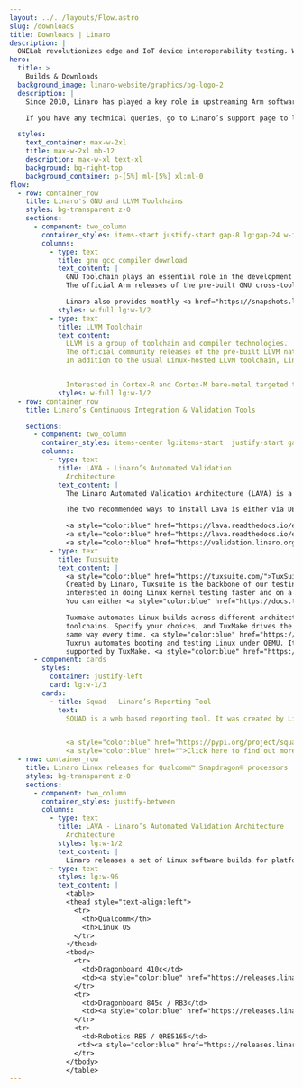 ```yaml
---
layout: ../../layouts/Flow.astro
slug: /downloads
title: Downloads | Linaro
description: |
  ONELab revolutionizes edge and IoT device interoperability testing. We help Silicon Vendors and Device Makers to conduct continuous interoperability tests among different Operating Systems and Cloud Services.
hero:
  title: >
    Builds & Downloads
  background_image: linaro-website/graphics/bg-logo-2
  description: |
    Since 2010, Linaro has played a key role in upstreaming Arm software, with many of its engineers actively maintaining open source projects. This page provides links to downloads currently produced by Linaro’s engineering teams. 

    If you have any technical queries, go to Linaro’s support page to log a ticket with the Linaro Developer Technical Support team. For any other queries click here.

  styles:
    text_container: max-w-2xl
    title: max-w-2xl mb-12
    description: max-w-xl text-xl
    background: bg-right-top
    background_container: p-[5%] ml-[5%] xl:ml-0
flow:
  - row: container_row
    title: Linaro's GNU and LLVM Toolchains
    styles: bg-transparent z-0
    sections:
      - component: two_column
        container_styles: items-start justify-start gap-8 lg:gap-24 w-full mx-auto text-2xl
        columns:
          - type: text
            title: gnu gcc compiler download
            text_content: |
              GNU Toolchain plays an essential role in the development of Linux. Created by the GNU Project, it is a group of programming tools used for developing software applications and operating systems.
              The official Arm releases of the pre-built GNU cross-toolchain for AArch64 and ARM 32-bit A-Profile cores are available on the <a href="https://developer.arm.com/downloads/-/gnu-a" style="color:blue"> Arm Developer website.</a>

              Linaro also provides monthly <a href="https://snapshots.linaro.org/gnu-toolchain/?_gl=1*6okto9*_ga*NzMzMTExNTgyLjE3MTIxMzg2MTM.*_ga_E12E6FXFVK*MTcxMjc1MTQ1Mi43LjAuMTcxMjc1MTQ1Mi4wLjAuMA.." style="color:blue">GNU Toolchain Integration Builds</a> which offer users a snapshot of the upstream build. These builds allow developers to test features from a pre-built binary as soon as it is upstream.
            styles: w-full lg:w-1/2
          - type: text
            title: LLVM Toolchain
            text_content:
              LLVM is a group of toolchain and compiler technologies.
              The official community releases of the pre-built LLVM native toolchain for AArch64 and ARM 32-bit A-Profile cores are built and tested by Linaro and are now available on <a style="color:blue" href="https://github.com/llvm/llvm-project/releases/">LLVM’s GitHub.</a>
              In addition to the usual Linux-hosted LLVM toolchain, Linaro is now providing <a style="color:blue" href="https://github.com/llvm/llvm-project/releases/download/llvmorg-12.0.0/LLVM-12.0.0-woa64.exe">official LLVM Toolchain for Windows on Arm</a> starting with LLVM 12.0.0 release.


              Interested in Cortex-R and Cortex-M bare-metal targeted toolchains for Arm embedded processors? We’re working with Arm to supply a new release every year (with quarterly updates). Releases are maintained for two years. You can get these directly from <a style="color:blue" href="https://developer.arm.com/Tools%20and%20Software/GNU%20Toolchain"> the Arm website.</a>
            styles: w-full lg:w-1/2
  - row: container_row
    title: Linaro’s Continuous Integration & Validation Tools

    sections:
      - component: two_column
        container_styles: items-center lg:items-start  justify-start gap-8 lg:gap-24 w-full mx-auto text-2xl
        columns:
          - type: text
            title: LAVA - Linaro’s Automated Validation
              Architecture
            text_content: |
              The Linaro Automated Validation Architecture (LAVA) is a test and continuous integration framework that Linaro uses to validate its releases. The source is open so that Linaro member companies and others can create their own instantiations and run proprietary tests within this standard framework.

              The two recommended ways to install Lava is either via DEB or Docker\:

              <a style="color:blue" href="https://lava.readthedocs.io/en/latest/admin/basic-tutorials/instance/install/#debian">Recommended Debian Architectures</a><br/>
              <a style="color:blue" href="https://lava.readthedocs.io/en/latest/admin/basic-tutorials/instance/install/#docker">Administering LAVA using Docker — LAVA documentation</a><br/>
              <a style="color:blue" href="https://validation.linaro.org/?_gl=1*145svnc*_ga*NzMzMTExNTgyLjE3MTIxMzg2MTM.*_ga_E12E6FXFVK*MTcxMjc1NDc3Ny44LjEuMTcxMjc1NTY4OS4wLjAuMA..">Click here to find out more about LAVA.</a>
          - type: text
            title: Tuxsuite
            text_content: |
              <a style="color:blue" href="https://tuxsuite.com/">TuxSuite™</a> delivers on-demand APIs and tools for building and testing Linux kernels in parallel.
              Created by Linaro, Tuxsuite is the backbone of our testing efforts and is available to anyone
              interested in doing Linux kernel testing faster and on a wider scale.
              You can either <a style="color:blue" href="https://docs.tuxsuite.com/#install-and-configure">download the TuxSuite client</a> to use Linaro’s TuxSuite service, or you can download the backend tools to run on your own.

              Tuxmake automates Linux builds across different architectures, configurations, targets, and
              toolchains. Specify your choices, and TuxMake drives the build for you, doing the same steps in the
              same way every time. <a style="color:blue" href="https://tuxmake.org/#installing-tuxmake">Download Tuxmake here.</a>
              Tuxrun automates booting and testing Linux under QEMU. It supports almost all architectures
              supported by TuxMake. <a style="color:blue" href="https://tuxrun.org/install-pypi/">Download Tuxrun here.</a>
      - component: cards
        styles:
          container: justify-left
          card: lg:w-1/3
        cards:
          - title: Squad - Linaro’s Reporting Tool
            text:
              SQUAD is a web based reporting tool. It was created by Linaro to cover basic test result reporting for Linaro teams. It can collect pass/fail results and benchmarks from direct submissions or from testing tools like LAVA.


              <a style="color:blue" href="https://pypi.org/project/squad-client/">Click here to download SQUAD</a><br/>
              <a style="color:blue" href="">Click here to find out more about SQUAD</a>
  - row: container_row
    title: Linaro Linux releases for Qualcomm™ Snapdragon® processors
    styles: bg-transparent z-0
    sections:
      - component: two_column
        container_styles: justify-between
        columns:
          - type: text
            title: LAVA - Linaro’s Automated Validation Architecture
              Architecture
            styles: lg:w-1/2
            text_content: |
              Linaro releases a set of Linux software builds for platforms based on Qualcomm Snapdragon processors, such as Dragonboard 410c, Qualcomm Robotics RB3 or RB5. The releases from Linaro are based on the Linux mainline kernel and rely upon open-source user space packages exclusively. Linaro provides Yocto Project and Debian based reference implementations. More information on the supported platforms can be found on the [96boards.org website.](https://www.96boards.org/documentation/consumer/dragonboard/)
          - type: text
            styles: lg:w-96
            text_content: |
              <table>
              <thead style="text-align:left">
                <tr>
                  <th>Qualcomm</th>
                  <th>Linux OS
                </tr>
              </thead>
              <tbody>
                <tr>
                  <td>Dragonboard 410c</td>
                  <td><a style="color:blue" href="https://releases.linaro.org/96boards/dragonboard845c/linaro/debian/21.12/">Debian</a><br><a style="color:blue" href="http://releases.linaro.org/96boards/dragonboard410c/linaro/openembedded/21.12/">OpenEmbedded</a></td>
                </tr>
                <tr>
                  <td>Dragonboard 845c / RB3</td>
                  <td><a style="color:blue" href="https://releases.linaro.org/96boards/dragonboard845c/linaro/debian/21.12/">Debian</a><br><a style="color:blue" href="http://releases.linaro.org/96boards/dragonboard410c/linaro/openembedded/21.12/">OpenEmbedded</a></td>
                </tr>
                <tr>
                  <td>Robotics RB5 / QRB5165</td>
                 <td><a style="color:blue" href="https://releases.linaro.org/96boards/dragonboard845c/linaro/debian/21.12/">Debian</a><br><a style="color:blue" href="http://releases.linaro.org/96boards/dragonboard410c/linaro/openembedded/21.12/">OpenEmbedded</a></td>
                </tr>
              </tbody>
              </table>
---
```

